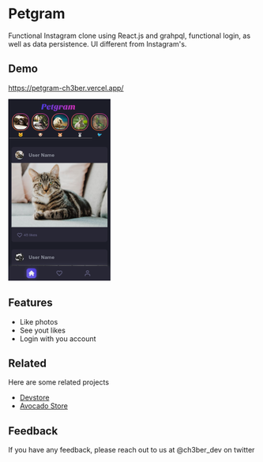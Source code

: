 # Petgram

Functional Instagram clone using React.js and grahpql, functional login, as well as data persistence. UI different from Instagram's.

## Demo

https://petgram-ch3ber.vercel.app/

![App demo](./docs/preview.png)

## Features

-   Like photos
-   See yout likes
-   Login with you account

## Related

Here are some related projects

-   [Devstore](https://github.com/ch3ber/devstore)
-   [Avocado Store](https://github.com/ch3ber/avocado-store)

## Feedback

If you have any feedback, please reach out to us at @ch3ber_dev on twitter
